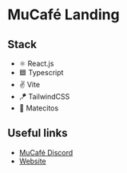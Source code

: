 # MuCafé Landing

## Stack

- ⚛ React.js
- 🟦 Typescript
- ✌ Vite
- 🪁 TailwindCSS
- 🧉 Matecitos

## Useful links

- [MuCafé Discord](https://discord.gg/JZaruXcyEP)
- [Website](https://mu.cafe/)
